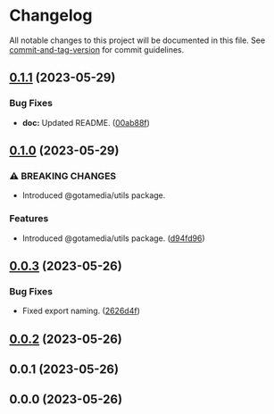 # Changelog

All notable changes to this project will be documented in this file. See [commit-and-tag-version](https://github.com/absolute-version/commit-and-tag-version) for commit guidelines.

## [0.1.1](https://bitbucket.org/gotamedia/utils/compare/0.1.1..0.1.0) (2023-05-29)


### Bug Fixes

* **doc:** Updated README. ([00ab88f](https://bitbucket.org/gotamedia/utils/commits/00ab88f2d44b90866f04baa96296894d0d6ca7fa))

## [0.1.0](https://bitbucket.org/gotamedia/utils/compare/0.1.0..0.0.3) (2023-05-29)


### ⚠ BREAKING CHANGES

* Introduced @gotamedia/utils package.

### Features

* Introduced @gotamedia/utils package. ([d94fd96](https://bitbucket.org/gotamedia/utils/commits/d94fd96d2c485cfbdc774460133acb65fff104c7))

## [0.0.3](https://bitbucket.org/gotamedia/utils/compare/0.0.3..0.0.2) (2023-05-26)


### Bug Fixes

* Fixed export naming. ([2626d4f](https://bitbucket.org/gotamedia/utils/commits/2626d4fa01df46c9cf472326bcd10c6c9c3fb3bc))

## [0.0.2](https://bitbucket.org/gotamedia/utils/compare/0.0.2..0.0.1) (2023-05-26)

## 0.0.1 (2023-05-26)

## 0.0.0 (2023-05-26)
